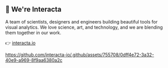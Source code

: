 ## 👋 We're Interacta

A team of scientists, designers and engineers building beautiful tools for visual analytics. We love science, art, and technology, and we are blending them together in our work.

👉 [interacta.io](https://interacta.io)

https://github.com/interacta-io/.github/assets/755708/0dff4e72-3a32-40e9-a969-8f9aa6380a2c

